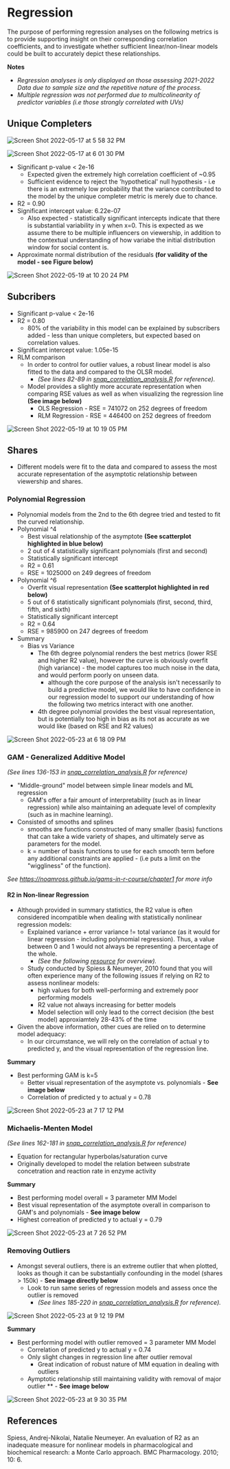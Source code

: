 # Regression 
The purpose of performing regression analyses on the following metrics is to provide supporting insight on their corresponding correlation coefficients, and to investigate whether sufficient linear/non-linear models could be built to accurately depict these relationships. 

**Notes**
- *Regression analyses is only displayed on those assessing 2021-2022 Data due to sample size and the repetitive nature of the process.*
- *Multiple regression was not performed due to multicolinearity of predictor variables (i.e those strongly correlated with UVs)*

## Unique Completers 
![Screen Shot 2022-05-17 at 5 58 32 PM](https://user-images.githubusercontent.com/79600550/168916960-c8950414-8164-4b14-96df-64b21a7e5aa5.png)

![Screen Shot 2022-05-17 at 6 01 30 PM](https://user-images.githubusercontent.com/79600550/168917346-01f43a19-8b02-420d-9ea1-fc242b63b496.png)
- Significant p-value < 2e-16
    - Expected given the extremely high correlation coefficient of ~0.95
    - Sufficient evidence to reject the 'hypothetical' null hypothesis - i.e there is an extremely low probability that the variance contributed to the model by the unique completer metric is merely due to chance. 
- R2 = 0.90
- Significant intercept value: 6.22e-07
    - Also expected - statistically significant intercepts indicate that there is substantial variability in y when x=0. This is expected as we assume there to be multiple influencers on viewership, in addition to the contextual understanding of how variabe the initial distribution window for social content is.
- Approximate normal distribution of the residuals **(for validity of the model - see Figure below)**

![Screen Shot 2022-05-19 at 10 20 24 PM](https://user-images.githubusercontent.com/79600550/169435780-55340dab-2974-4c67-b366-fd0fabad4d1f.png)

## Subcribers 
- Significant p-value < 2e-16
- R2 = 0.80
    -  80% of the variability in this model can be explained by subscribers added - less than unique completers, but expected based on correlation values.
- Significant intercept value: 1.05e-15
- RLM comparison 
    - In order to control for outlier values, a robust linear model is also fitted to the data and compared to the OLSR model.
        - *(See lines 82-89 in [snap_correlation_analysis.R](https://github.com/a-memme/snapchat_correlation_analysis/blob/main/snap_correlation_analysis.R) for reference).*
    - Model provides a slightly more accurate representation when comparing RSE values as well as when visualizing the regression line **(See image below)**
      -  OLS Regression - RSE = 741072 on 252 degrees of freedom
      -  RLM Regression - RSE = 446400 on 252 degrees of freedom

![Screen Shot 2022-05-19 at 10 19 05 PM](https://user-images.githubusercontent.com/79600550/169435666-0ffb3a8b-956e-4ddf-957d-a41bc27f7423.png)


## Shares 
- Different models were fit to the data and compared to assess the most accurate representation of the asymptotic relationship between viewership and shares.


### Polynomial Regression 
- Polynomial models from the 2nd to the 6th degree tried and tested to fit the curved relationship. 
- Polynomial ^4
    -  Best visual relationship of the asymptote **(See scatterplot highlighted in blue below)**
    -  2 out of 4 statistically significant polynomials (first and second)
    -  Statistically significant intercept 
    -  R2 = 0.61
    -  RSE = 1025000 on 249 degrees of freedom
- Polynomial ^6
    - Overfit visual representation **(See scatterplot highlighted in red below)**
    - 5 out of 6 statistically significant polynomials (first, second, third, fifth, and sixth)
    - Statistically significant intercept 
    - R2 = 0.64
    - RSE = 985900 on 247 degrees of freedom
- Summary 
    -  Bias vs Variance 
        -  The 6th degree polynomial renders the best metrics (lower RSE and higher R2 value), however the curve is obviously overfit (high variance) - the model captures too much noise in the data, and would perform poorly on unseen data. 
            - although the core purpose of the analysis isn't necessarily to build a predictive model, we would like to have confidence in our regression model to support our understanding of how the following two metrics interact with one another. 
        - 4th degree polynomial provides the best visual representation, but is potentially too high in bias as its not as accurate as we would like (based on RSE and R2 values)

![Screen Shot 2022-05-23 at 6 18 09 PM](https://user-images.githubusercontent.com/79600550/169914038-24650332-0228-4dc8-9574-b9302e32f5a7.png)

### GAM - Generalized Additive Model
*(See lines 136-153 in [snap_correlation_analysis.R](https://github.com/a-memme/snapchat_correlation_analysis/blob/main/snap_correlation_analysis.R) for reference)*

- "Middle-ground" model between simple linear models and ML regression
    - GAM's offer a fair amount of interpretability (such as in linear regression) while also maintaining an adequate level of complexity (such as in machine learning).
- Consisted of smooths and splines 
    - smooths are functions constructed of many smaller (basis) functions that can take a wide variety of shapes, and ultimately serve as parameters for the model. 
    - k = number of basis functions to use for each smooth term before any additional constraints are applied - (i.e puts a limit on the "wiggliness" of the function).

*See https://noamross.github.io/gams-in-r-course/chapter1 for more info*

#### R2 in Non-linear Regression 
- Although provided in summary statistics, the R2 value is often considered incompatible when dealing with statistically nonlinear regression models:
    - Explained variance + error variance != total variance (as it would for linear regression - including polynomial regression). Thus, a value between 0 and 1 would not always be representing a percentage of the whole. 
        - *(See the following [resource](https://statisticsbyjim.com/regression/r-squared-invalid-nonlinear-regression/) for overview).*
    - Study conducted by Spiess & Neumeyer, 2010 found that you will often experience many of the following issues if relying on R2 to assess nonlinear models:
        - high values for both well-performing and extremely poor performing models 
        - R2 value not always increasing for better models 
        - Model selection will only lead to the correct decision (the best model) approxiamtely 28-43% of the time 
- Given the above information, other cues are relied on to determine model adequacy:
    - In our circumstance, we will rely on the correlation of actual y to predicted y, and the visual representation of the regression line.
    
**Summary**
- Best performing GAM is k=5
    - Better visual representation of the asymptote vs. polynomials - **See image below**
    - Correlation of predicted y to actual y = 0.78

![Screen Shot 2022-05-23 at 7 17 12 PM](https://user-images.githubusercontent.com/79600550/169919388-acc2322b-7f15-41eb-958d-732b73ea3b42.png)

### Michaelis-Menten Model 
*(See lines 162-181 in [snap_correlation_analysis.R](https://github.com/a-memme/snapchat_correlation_analysis/blob/main/snap_correlation_analysis.R) for reference)*
- Equation for rectangular hyperbolas/saturation curve 
- Originally developed to model the relation between substrate concetration and reaction rate in enzyme activity 

**Summary**
- Best performing model overall = 3 parameter MM Model 
- Best visual representation of the asymptote overall in comparison to GAM's and polynomials - **See image below**
- Highest correation of predicted y  to actual y = 0.79

![Screen Shot 2022-05-23 at 7 26 52 PM](https://user-images.githubusercontent.com/79600550/169920194-98839ee2-59f4-4759-9d43-ef3c62badedb.png)

### Removing Outliers 
- Amongst several outliers, there is an extreme outlier that when plotted, looks as though it can be substantially confounding in the model (shares > 150k) - **See image directly below**
    - Look to run same series of regression models and assess once the outlier is removed 
        - *(See lines 185-220 in [snap_correlation_analysis.R](https://github.com/a-memme/snapchat_correlation_analysis/blob/main/snap_correlation_analysis.R) for reference).* 

![Screen Shot 2022-05-23 at 9 12 19 PM](https://user-images.githubusercontent.com/79600550/169929953-85097a51-2970-47e3-b447-338fcba7141d.png)

**Summary**
- Best performing model with outlier removed = 3 parameter MM Model 
    - Correlation of predicted y to actual y = 0.74
    - Only slight changes in regression line after outlier removal
        - Great indication of robust nature of MM equation in dealing with outliers 
    - Aymptotic relationship still maintaining validity with removal of major outlier ** - **See image below**

![Screen Shot 2022-05-23 at 9 30 35 PM](https://user-images.githubusercontent.com/79600550/169930470-51922488-ef1c-4271-9c5c-7eb69fdca275.png)

## References
Spiess, Andrej-Nikolai, Natalie Neumeyer. An evaluation of R2 as an inadequate measure for nonlinear models in pharmacological and biochemical research: a Monte Carlo approach. BMC Pharmacology. 2010; 10: 6.
